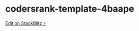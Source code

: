 # codersrank-template-4baape

[Edit on StackBlitz ⚡️](https://stackblitz.com/edit/codersrank-template-4baape)
